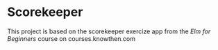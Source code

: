 # Scorekeeper

This project is based on the scorekeeper exercize app from the _Elm for Beginners_ course on courses.knowthen.com

